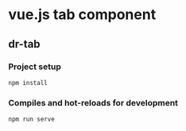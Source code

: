 # vue.js tab component

## dr-tab

### Project setup
```
npm install
```

### Compiles and hot-reloads for development
```
npm run serve
```


